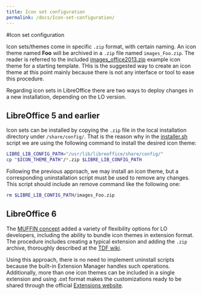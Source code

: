 ```yaml
---
title: Icon set configuration
permalink: /docs/Icon-set-configuration/
---
```


#Icon set configuration

Icon sets/themes come in specific `.zip` format, with certain naming. An icon theme named **Foo** will be archived in a `.zip` file named `images_Foo.zip`. The reader is referred to the included [images_office2013.zip](https://github.com/eellak/gsoc2018-librecust/blob/master/menu_customization/toolbar/icon_theme/images_office2013.zip) example icon theme for a starting template. THis is the suggested way to create an icon theme at this point mainly because there is not any interface or tool to ease this procedure.  

Regarding icon sets in LibreOffice there are two ways to deploy changes in a new installation, depending on the LO version.

## LibreOffice 5 and earlier
Icon sets can be installed by copying the `.zip` file in the local installation directory under `/share/config/`. That is the reason why in the [installer.sh](https://github.com/eellak/gsoc2018-librecust/blob/master/install_script/installer.sh) script we are using the following command to install the desired icon theme:

```bash
LIBRE_LIB_CONFIG_PATH="/usr/lib/libreoffice/share/config/"
cp "$ICON_THEME_PATH"/*.zip $LIBRE_LIB_CONFIG_PATH
``` 
Following the previous approach, we may install an icon theme, but a corresponding uninstallation script must be used to remove any changes. This script should include an remove command like the following one:
```bash
rm $LIBRE_LIB_CONFIG_PATH/images_Foo.zip
```
## LibreOffice 6
The [MUFFIN concept](https://blog.documentfoundation.org/blog/2016/12/21/the-document-foundation-announces-the-muffin-a-new-tasty-user-interface-concept-for-libreoffice/) added a variety of flexibility options for LO developers, including the ability to bundle icon themes in extension format.
The procedure includes creating a typical extension and adding the `.zip` archive, thoroughly described at the [TDF wiki](https://design.blog.documentfoundation.org/2017/10/23/how-to-bundle-icon-themes/).

Using this approach, there is no need to implement uninstall scripts because the built-in Extension Manager handles such operations. Additionally, more than one icon themes can be included in a single extension and using .oxt format makes the customizations ready to be shared through the official [Extensions website](http://extensions.libreoffice.org/).
